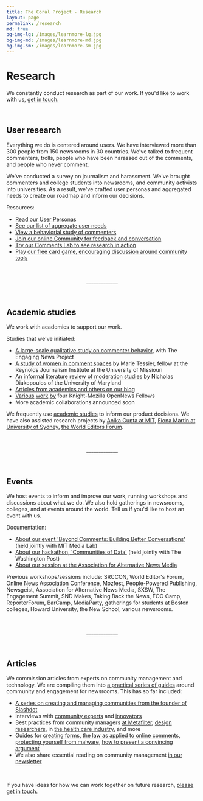 ```yaml
---
title: The Coral Project - Research
layout: page
permalink: /research
md: true
bg-img-lg: /images/learnmore-lg.jpg
bg-img-md: /images/learnmore-md.jpg
bg-img-sm: /images/learnmore-sm.jpg
---
```

# Research

We constantly conduct research as part of our work. If you'd like to work with us, [get in touch.](/contact.html)

&nbsp;
&nbsp;

## User research

Everything we do is centered around users. We have interviewed more than 300 people from 150 newsrooms in 30 countries. We've talked to frequent commenters, trolls, people who have been harassed out of the comments, and people who never comment. 

We've conducted a survey on journalism and harassment. We've brought commenters and college students into newsrooms, and community activists into universities. As a result, we've crafted user personas and aggregated needs to create our roadmap and inform our decisions.

Resources:

* [Read our User Personas](https://community.coralproject.net/t/our-user-personas/286)
* [See our list of aggregate user needs](https://trello.com/b/Dhrb4D74/coral-s-needs-public) 
* [View a behaviorial study of commenters](https://blog.coralproject.net/interviews-with-frequent-commenters/) 
* [Join our online Community for feedback and conversation](https://community.coralproject.net/)
* [Try our Comments Lab to see research in action](https://lab.coralproject.net)
* [Play our free card game, encouraging discussion around community tools](http://blog.coralproject.net/cards) 

&nbsp;
&nbsp;

<p align="center">_____________</p>

&nbsp;
&nbsp;

## Academic studies

We work with academics to support our work.

Studies that we've initiated:

* [A large-scale qualitative study on commenter behavior](https://www.washingtonpost.com/news/ask-the-post/wp/2016/05/25/survey-what-do-you-think-of-comments-on-the-post/), with The Engaging News Project
* [A study of women in comment spaces](https://blog.coralproject.net/raising-womens-voices/) by Marie Tessier, fellow at the Reynolds Journalism Institute at the University of Missiouri
* [An informal literature review of moderation studies](https://blog.coralproject.net/artificial-moderation-a-reading-list)  by Nicholas Diakopoulos of the University of Maryland
* [Articles from academics and others on our blog](https://blog.coralproject.net/category/research/)
* [Various](https://blog.coralproject.net/the-math-behind-the-metrics/) [work](https://blog.coralproject.net/newsrooms-privacy-creepy/) [by](https://source.opennews.org/en-US/articles/low-budget-natural-language-processing/) four Knight-Mozilla OpenNews Fellows 
* More academic collaborations announced soon

We frequently use [academic studies](https://community.coralproject.net/t/interesting-academic-papers-about-comment-sections) to inform our product decisions. We have also assisted research projects by [Anika Gupta at MIT](https://dspace.mit.edu/handle/1721.1/104258#files-area), [Fiona Martin at University of Sydney](https://sydney.edu.au/arts/media_communications/staff/profiles/fiona.martin.php), [the World Editors Forum](http://www.wan-ifra.org/reports/2016/10/06/the-2016-global-report-on-online-commenting).

&nbsp;
&nbsp;

<p align="center">_____________</p>

&nbsp;
&nbsp;

## Events

We host events to inform and improve our work, running workshops and discussions about what we do. We also hold gatherings in newsrooms, colleges, and at events around the world. Tell us if you'd like to host an event with us.

Documentation:

* [About our event 'Beyond Comments: Building Better Conversations'](https://blog.coralproject.net/beyond-comments-our-first-event/) (held jointly with MIT Media Lab) 
* [About our hackathon, 'Communities of Data'](https://blog.coralproject.net/our-first-hackathon/) (held jointly with The Washington Post)
* [About our session at the Association for Alternative News Media](https://blog.coralproject.net/alternative-news-editors-offer-alternatives-to-commenting/)


Previous workshops/sessions include:
SRCCON, World Editor's Forum, Online News Association Conference, Mozfest, People-Powered Publishing, Newsgeist, Association for Alternative News Media, SXSW, The Engagement Summit, SND Makes, Taking Back the News, FOO Camp, ReporterForum, BarCamp, MediaParty, gatherings for students at Boston colleges, Howard University, the New School, various newsrooms.

&nbsp;
&nbsp;

<p align="center">_____________</p>

&nbsp;
&nbsp;

## Articles

We commission articles from experts on community management and technology. We are compiling them into [a practical series of guides](https://coralproject.net/products/guides.html) around community and engagement for newsrooms. This has so far included:

* [A series on creating and managing communities from the founder of Slashdot](https://blog.coralproject.net/author/robert-malda/)
* Interviews with [community experts](https://blog.coralproject.net/category/interview/) and [innovators](https://blog.coralproject.net/category/new-tools/)
* Best practices from community managers [at Metafilter](https://blog.coralproject.net/advice-for-the-accidental-community-manager/), [design researchers](https://blog.coralproject.net/can-design-make-the-comments-section-nicer/), in [the health care industry](https://blog.coralproject.net/creating-community-culture/), and more
* Guides for [creating forms](https://blog.coralproject.net/forms-audience-engagement/), [the law as applied to online comments](https://blog.coralproject.net/internet-comments-and-the-law/), [protecting yourself from malware](https://blog.coralproject.net/user-submitted-malware/), [how to present a convincing argument](https://blog.coralproject.net/how-to-argue-successfully-online/)
* We also share essential reading on community management [in our newsletter](https://tinyletter.com/coralproject/archive)

<br />

If you have ideas for how we can work together on future research, [please get in touch.](/contact.html)



&nbsp;
&nbsp;

